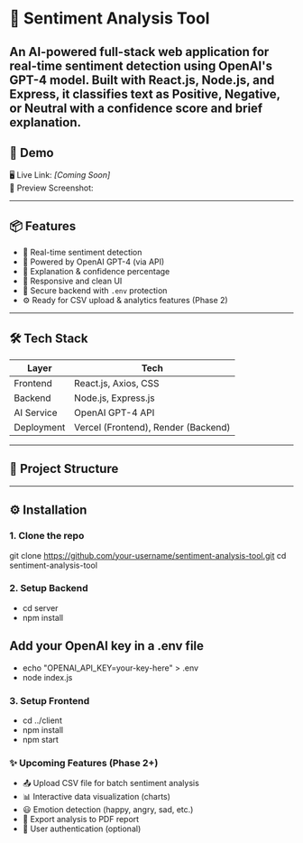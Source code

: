 # 🧠 Sentiment Analysis Tool

An AI-powered full-stack web application for real-time sentiment detection using OpenAI's GPT-4 model. Built with **React.js**, **Node.js**, and **Express**, it classifies text as **Positive**, **Negative**, or **Neutral** with a confidence score and brief explanation.
---
## 🚀 Demo
🖥️ Live Link: _[Coming Soon]_  
📸 Preview Screenshot:

---
## 📦 Features

- 🎯 Real-time sentiment detection
- 🤖 Powered by OpenAI GPT-4 (via API)
- 🧾 Explanation & confidence percentage
- 🔄 Responsive and clean UI
- 🔐 Secure backend with `.env` protection
- ⚙️ Ready for CSV upload & analytics features (Phase 2)

---

## 🛠️ Tech Stack

| Layer      | Tech                        |
|------------|-----------------------------|
| Frontend   | React.js, Axios, CSS        |
| Backend    | Node.js, Express.js         |
| AI Service | OpenAI GPT-4 API            |
| Deployment | Vercel (Frontend), Render (Backend) |

---

## 📁 Project Structure


---

## ⚙️ Installation

### 1. Clone the repo

git clone https://github.com/your-username/sentiment-analysis-tool.git
cd sentiment-analysis-tool

### 2. Setup Backend

- cd server
- npm install
## Add your OpenAI key in a .env file
- echo "OPENAI_API_KEY=your-key-here" > .env
- node index.js

### 3. Setup Frontend

- cd ../client
- npm install
- npm start

### ✨ Upcoming Features (Phase 2+)
- 📤 Upload CSV file for batch sentiment analysis
- 📊 Interactive data visualization (charts)
- 😃 Emotion detection (happy, angry, sad, etc.)
- 📄 Export analysis to PDF report
- 🔐 User authentication (optional)

